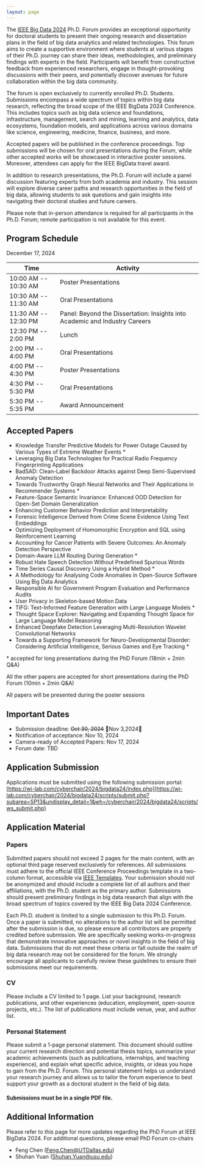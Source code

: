 ```yaml
---
layout: page
---
```




The [IEEE Big Data 2024](https://www3.cs.stonybrook.edu/~ieeebigdata2024/) Ph.D. Forum provides an exceptional opportunity for doctoral students to present their ongoing research and dissertation plans in the field of big data analytics and related technologies. This forum aims to create a supportive environment where students at various stages of their Ph.D. journey can share their ideas, methodologies, and preliminary findings with experts in the field. Participants will benefit from constructive feedback from experienced researchers, engage in thought-provoking discussions with their peers, and potentially discover avenues for future collaboration within the big data community.

The forum is open exclusively to currently enrolled Ph.D. Students. Submissions encompass a wide spectrum of topics within big data research, reflecting the broad scope of the IEEE BigData 2024 Conference. This includes topics such as big data science and foundations, infrastructure, management, search and mining, learning and analytics, data ecosystems, foundation models, and applications across various domains like science, engineering, medicine, finance, business, and more. 

Accepted papers will be published in the conference proceedings. Top submissions will be chosen for oral presentations during the Forum, while other accepted works will be showcased in interactive poster sessions. Moreover, attendees can apply for the IEEE BigData travel award. 

In addition to research presentations, the Ph.D. Forum will include a panel discussion featuring experts from both academia and industry. This session will explore diverse career paths and research opportunities in the field of big data, allowing students to ask questions and gain insights into navigating their doctoral studies and future careers.

Please note that in-person attendance is required for all participants in the Ph.D. Forum; remote participation is not available for this event.

## Program Schedule
December 17, 2024

| Time                 | Activity                                                                    |
|----------------------|-----------------------------------------------------------------------------|
| 10:00 AM -- 10:30 AM | Poster Presentations                                                        |
| 10:30 AM -- 11:30 AM | Oral Presentations                                                          |
| 11:30 AM -- 12:30 PM | Panel: Beyond the Dissertation: Insights into Academic and Industry Careers |
| 12:30 PM -- 2:00 PM  | Lunch                                                                       |
| 2:00 PM -- 4:00 PM   | Oral Presentations                                                          |
| 4:00 PM -- 4:30 PM   | Poster Presentations                                                        |
| 4:30 PM -- 5:30 PM   | Oral Presentations                                                          |
| 5:30 PM -- 5:35 PM   | Award Announcement                                                      |


## Accepted Papers

- Knowledge Transfer Predictive Models for Power Outage Caused by Various Types of Extreme Weather Events *
- Leveraging Big Data Technologies for Practical Radio Frequency Fingerprinting Applications 
- BadSAD: Clean-Label Backdoor Attacks against Deep Semi-Supervised Anomaly Detection 
- Towards Trustworthy Graph Neural Networks and Their Applications in Recommender Systems *
- Feature-Space Semantic Invariance: Enhanced OOD Detection for Open-Set Domain Generalization 
- Enhancing Customer Behavior Prediction and Interpretability 
- Forensic Intelligence Derived from Crime Scene Evidence Using Text Embeddings 
- Optimizing Deployment of Homomorphic Encryption and SQL using Reinforcement Learning 
- Accounting for Cancer Patients with Severe Outcomes: An Anomaly Detection Perspective 
- Domain-Aware LLM Routing During Generation *
- Robust Hate Speech Detection Without Predefined Spurious Words 
- Time Series Causal Discovery Using a Hybrid Method *
- A Methodology for Analysing Code Anomalies in Open-Source Software Using Big Data Analytics 
- Responsible AI for Government Program Evaluation and Performance Audits
- User Privacy in Skeleton-based Motion Data 
- TIFG: Text-Informed Feature Generation with Large Language Models *
- Thought Space Explorer: Navigating and Expanding Thought Space for Large Language Model Reasoning 
- Enhanced Deepfake Detection Leveraging Multi-Resolution Wavelet Convolutional Networks 
- Towards a Supporting Framework for Neuro-Developmental Disorder: Considering Artificial Intelligence, Serious Games and Eye Tracking *

\* accepted for long presentations during the PhD Forum (18min + 2min Q&A)

All the other papers are accepted for short presentations during the PhD Forum (10min + 2min Q&A)

All papers will be presented during the poster sessions

## Important Dates

- Submission deadline: ~~Oct 30, 2024~~ 🔴Nov 3,2024🔴
- Notification of acceptance: Nov 10, 2024
- Camera-ready of Accepted Papers: Nov 17, 2024
- Forum date: TBD

## Application Submission

Applications must be submitted using the following submission portal: [https://wi-lab.com/cyberchair/2024/bigdata24/index.php](https://wi-lab.com/cyberchair/2024/bigdata24/scripts/submit.php?subarea=SP13&undisplay_detail=1&wh=/cyberchair/2024/bigdata24/scripts/ws_submit.php)
    
## Application Material

### Papers

Submitted papers should not exceed 2 pages for the main content, with an optional third page reserved exclusively for references. All submissions must adhere to the official IEEE Conference Proceedings template in a two-column format, accessible via [IEEE Templates](https://www.ieee.org/conferences/publishing/templates.html). Your submission should not be anonymized and should include a complete list of all authors and their affiliations, with the Ph.D. student as the primary author. Submissions should present preliminary findings in big data research that align with the broad spectrum of topics covered by the IEEE Big Data 2024 Conference.
    
Each Ph.D. student is limited to a single submission to this Ph.D. Forum. Once a paper is submitted, no alterations to the author list will be permitted after the submission is due, so please ensure all contributors are properly credited before submission. We are specifically seeking works-in-progress that demonstrate innovative approaches or novel insights in the field of big data. Submissions that do not meet these criteria or fall outside the realm of big data research may not be considered for the forum. We strongly encourage all applicants to carefully review these guidelines to ensure their submissions meet our requirements.
    

### CV
        
Please include a CV limited to 1 page. List your background, research publications, and other experiences (education, employment, open-source projects, etc.). The list of publications must include venue, year, and author list.
    

### Personal Statement

Please submit a 1-page personal statement. This document should outline your current research direction and potential thesis topics, summarize your academic achievements (such as publications, internships, and teaching experience), and explain what specific advice, insights, or ideas you hope to gain from the Ph.D. Forum. This personal statement helps us understand your research journey and allows us to tailor the forum experience to best support your growth as a doctoral student in the field of big data.  

#### Submissions must be in a single PDF file.

## Additional Information

Please refer to this page for more updates regarding the PhD Forum at IEEE BigData 2024. For additional questions, please email PhD Forum co-chairs

- Feng Chen (Feng.Chen@UTDallas.edu)
- Shuhan Yuan (Shuhan.Yuan@usu.edu)


